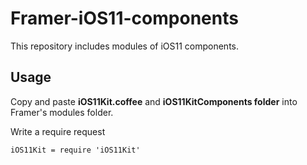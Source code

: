 # Framer-iOS11-components
This repository includes modules of iOS11 components.

## Usage
Copy and paste **iOS11Kit.coffee** and **iOS11KitComponents folder** into Framer's modules folder.

Write a require request

```
iOS11Kit = require 'iOS11Kit'
```
